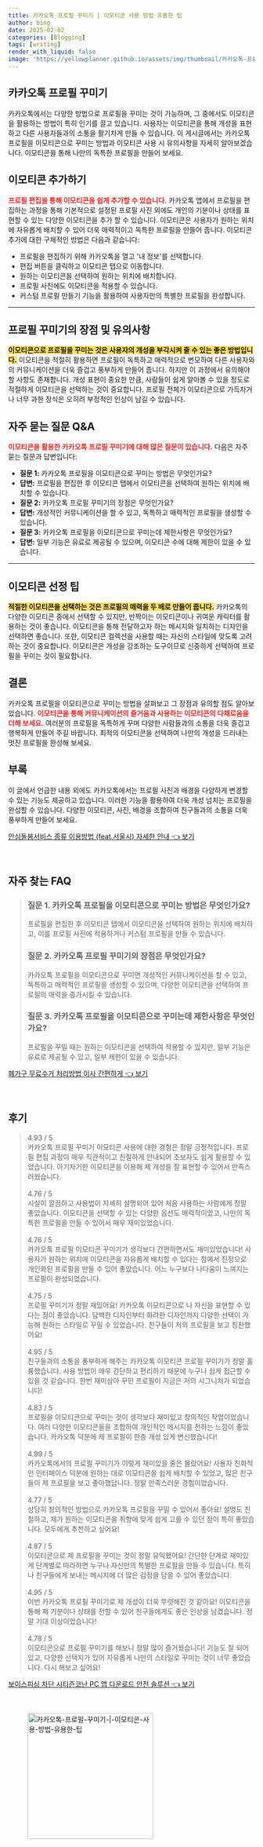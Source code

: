 ```yaml
---
title: 카카오톡 프로필 꾸미기 | 이모티콘 사용 방법 유용한 팁
author: bing
date: 2025-02-02
categories: [Blogging]
tags: [writing]
render_with_liquid: false
image: 'https://yellowplanner.github.io/assets/img/thumbnail/카카오톡-프로필-꾸미기-|-이모티콘-사용-방법-유용한-팁.webp'
---
```



<h2 id='카카오톡_프로필_꾸미기'>카카오톡 프로필 꾸미기</h2>

<p>카카오톡에서는 다양한 방법으로 프로필을 꾸미는 것이 가능하며, 그 중에서도 이모티콘을 활용하는 방법이 특히 인기를 끌고 있습니다. 사용자는 이모티콘을 통해 개성을 표현하고 다른 사용자들과의 소통을 활기차게 만들 수 있습니다. 이 게시글에서는 카카오톡 프로필을 이모티콘으로 꾸미는 방법과 이모티콘 사용 시 유의사항을 자세히 알아보겠습니다. 이모티콘을 통해 나만의 독특한 프로필을 만들어 보세요.</p>

<h2 id='이모티콘_추가하기'>이모티콘 추가하기</h2>

<p><b><span style="color: #ee2323;">프로필 편집을 통해 이모티콘을 쉽게 추가할 수 있습니다.</span></b> 카카오톡 앱에서 프로필을 편집하는 과정을 통해 기본적으로 설정된 프로필 사진 외에도 개인의 기분이나 상태를 표현할 수 있는 다양한 이모티콘을 추가 할 수 있습니다. 이모티콘은 사용자가 원하는 위치에 자유롭게 배치할 수 있어 더욱 매력적이고 독특한 프로필을 만들어 줍니다. 이모티콘 추가에 대한 구체적인 방법은 다음과 같습니다:</p>

<ul>
    <li>프로필을 편집하기 위해 카카오톡을 열고 '내 정보'를 선택합니다.</li>
    <li>편집 버튼을 클릭하고 이모티콘 탭으로 이동합니다.</li>
    <li>원하는 이모티콘을 선택하여 원하는 위치에 배치합니다.</li>
    <li>프로필 사진에도 이모티콘을 적용할 수 있습니다.</li>
    <li>커스텀 프로필 만들기 기능을 활용하여 사용자만의 특별한 프로필을 완성합니다.</li>
</ul>

<hr />

<h2 id='프로필_꾸미기_장점'>프로필 꾸미기의 장점 및 유의사항</h2>

<p><b><span style="background-color: #ffe066;">이모티콘으로 프로필을 꾸미는 것은 사용자의 개성을 부각시켜 줄 수 있는 좋은 방법입니다.</span></b> 이모티콘을 적절히 활용하면 프로필이 독특하고 매력적으로 변모하여 다른 사용자와의 커뮤니케이션을 더욱 즐겁고 풍부하게 만들어 줍니다. 하지만 이 과정에서 유의해야 할 사항도 존재합니다. 개성 표현이 중요한 만큼, 사람들이 쉽게 알아볼 수 있을 정도로 적절하게 이모티콘을 선택하는 것이 중요합니다. 프로필 전체가 이모티콘으로 가득차거나 너무 과한 장식은 오히려 부정적인 인상이 남길 수 있습니다.</p>

<h2 id='자주_묻는_질문'>자주 묻는 질문 Q&A</h2>

<p><b><span style="color: #ee2323;">이모티콘을 활용한 카카오톡 프로필 꾸미기에 대해 많은 질문이 있습니다.</span></b> 다음은 자주 묻는 질문과 답변입니다:</p>

<ul>
    <li><b>질문 1:</b> 카카오톡 프로필을 이모티콘으로 꾸미는 방법은 무엇인가요?</li>
    <li><b>답변:</b> 프로필을 편집한 후 이모티콘 탭에서 이모티콘을 선택하여 원하는 위치에 배치할 수 있습니다.</li>
    <li><b>질문 2:</b> 카카오톡 프로필 꾸미기의 장점은 무엇인가요?</li>
    <li><b>답변:</b> 개성적인 커뮤니케이션을 할 수 있고, 독특하고 매력적인 프로필을 생성할 수 있습니다.</li>
    <li><b>질문 3:</b> 카카오톡 프로필을 이모티콘으로 꾸미는데 제한사항은 무엇인가요?</li>
    <li><b>답변:</b> 일부 기능은 유료로 제공될 수 있으며, 이모티콘 수에 대해 제한이 있을 수 있습니다.</li>
</ul>

<hr />

<h2 id='이모티콘_선정_팁'>이모티콘 선정 팁</h2>

<p><b><span style="background-color: #ffe066;">적절한 이모티콘을 선택하는 것은 프로필의 매력을 두 배로 만들어 줍니다.</span></b> 카카오톡의 다양한 이모티콘 중에서 선택할 수 있지만, 반짝이는 이모티콘이나 귀여운 캐릭터를 활용하는 것이 좋습니다. 이모티콘을 통해 전달하고자 하는 메시지와 일치하는 디자인을 선택하면 좋습니다. 또한, 이모티콘 컬렉션을 사용할 때는 자신의 스타일에 맞도록 고려하는 것이 중요합니다. 이모티콘은 개성을 강조하는 도구이므로 신중하게 선택하여 프로필을 꾸미는 것이 필요합니다.</p>

<h2 id='결론'>결론</h2>

<p>카카오톡 프로필을 이모티콘으로 꾸미는 방법을 살펴보고 그 장점과 유의할 점도 알아보았습니다. <b><span style="color: #ee2323;">이모티콘을 통해 커뮤니케이션의 즐거움과 사용하는 이모티콘의 다채로움을 더해 보세요.</span></b> 여러분의 프로필을 독특하게 꾸며 다양한 사람들과의 소통을 더욱 즐겁고 행복하게 만들어 주길 바랍니다. 최적의 이모티콘을 선택하여 나만의 개성을 드러내는 멋진 프로필을 완성해 보세요.</p>

<h2 id='부록'>부록</h2>

<p>이 글에서 언급한 내용 외에도 카카오톡에서는 프로필 사진과 배경을 다양하게 변경할 수 있는 기능도 제공하고 있습니다. 이러한 기능을 활용하여 더욱 개성 넘치는 프로필을 완성할 수 있습니다. 다양한 이모티콘, 사진, 배경을 조합하여 친구들과의 소통을 더욱 풍부하게 만들어 보세요.</p>


<p><a class="click-button" title="안심돌봄서비스 종류 이용방법 (feat.서울시) 자세한 안내" href="https://yellowplanner.github.io/posts/%EC%95%88%EC%8B%AC%EB%8F%8C%EB%B4%84%EC%84%9C%EB%B9%84%EC%8A%A4-%EC%A2%85%EB%A5%98-%EC%9D%B4%EC%9A%A9%EB%B0%A9%EB%B2%95-(feat.%EC%84%9C%EC%9A%B8%EC%8B%9C)-%EC%9E%90%EC%84%B8%ED%95%9C-%EC%95%88%EB%82%B4/" rel="dofollow">안심돌봄서비스 종류 이용방법 (feat.서울시) 자세한 안내 👈 보기</a></p><br>
<h2 id='자주_찾는_FAQ'>자주 찾는 FAQ</h2>
<div itemscope="" itemtype="https://schema.org/FAQPage"> 
<blockquote> 
<div itemscope="" itemprop="mainEntity" itemtype="https://schema.org/Question"> 
<h3 itemprop="name">질문 1. 카카오톡 프로필을 이모티콘으로 꾸미는 방법은 무엇인가요?</h3> 
<div itemscope="" itemprop="acceptedAnswer" itemtype="https://schema.org/Answer"> 
<span itemprop="text"> 
<p>프로필을 편집한 후 이모티콘 탭에서 이모티콘을 선택하여 원하는 위치에 배치하고, 이를 프로필 사진에 적용하거나 커스텀 프로필을 만들 수 있습니다.</p> 
</span> 
</div> 
</div> 
<div itemscope="" itemprop="mainEntity" itemtype="https://schema.org/Question"> 
<h3 itemprop="name">질문 2. 카카오톡 프로필 꾸미기의 장점은 무엇인가요?</h3> 
<div itemscope="" itemprop="acceptedAnswer" itemtype="https://schema.org/Answer"> 
<span itemprop="text"> 
<p>카카오톡 프로필을 이모티콘으로 꾸미면 개성적인 커뮤니케이션을 할 수 있고, 독특하고 매력적인 프로필을 생성할 수 있으며, 다양한 이모티콘을 선택하여 프로필의 매력을 증가시킬 수 있습니다.</p> 
</span> 
</div> 
</div> 
<div itemscope="" itemprop="mainEntity" itemtype="https://schema.org/Question"> 
<h3 itemprop="name">질문 3. 카카오톡 프로필을 이모티콘으로 꾸미는데 제한사항은 무엇인가요?</h3> 
<div itemscope="" itemprop="acceptedAnswer" itemtype="https://schema.org/Answer"> 
<span itemprop="text"> 
<p>프로필을 꾸밀 때는 원하는 이모티콘을 선택하여 적용할 수 있지만, 일부 기능은 유료로 제공될 수 있고, 일부 제한이 있을 수 있습니다.</p> 
</span> 
</div> 
</div> 
</blockquote> 
</div>
<p><a class="click-button" title="폐가구 무료수거 처리방법 이사 간편하게" href="https://yellowplanner.github.io/posts/%ED%8F%90%EA%B0%80%EA%B5%AC-%EB%AC%B4%EB%A3%8C%EC%88%98%EA%B1%B0-%EC%B2%98%EB%A6%AC%EB%B0%A9%EB%B2%95-%EC%9D%B4%EC%82%AC-%EA%B0%84%ED%8E%B8%ED%95%98%EA%B2%8C/" rel="dofollow">폐가구 무료수거 처리방법 이사 간편하게 👈 보기</a></p><br>
<h2 id='후기'>후기</h2>
<div itemscope itemtype="https://schema.org/Product">
  <blockquote>
  <div itemprop="review" itemscope itemtype="https://schema.org/Review">
      <div itemprop="reviewRating" itemscope itemtype="https://schema.org/Rating"> <span itemprop="ratingValue">4.93</span> / <span itemprop="bestRating">5</span> </div>
      <span itemprop="reviewBody">카카오톡 프로필 꾸미기 이모티콘 사용에 대한 경험은 정말 긍정적입니다. 프로필 편집 과정이 매우 직관적이고 친절하게 안내되어 초보자도 쉽게 활용할 수 있었습니다. 아기자기한 이모티콘을 이용해 제 개성을 잘 표현할 수 있어서 만족스러웠습니다.</span>
  </div>
  <br>
  <div itemprop="review" itemscope itemtype="https://schema.org/Review">
      <div itemprop="reviewRating" itemscope itemtype="https://schema.org/Rating"> <span itemprop="ratingValue">4.76</span> / <span itemprop="bestRating">5</span> </div>
      <span itemprop="reviewBody">시설이 깔끔하고 사용법이 자세히 설명되어 있어 처음 사용하는 사람에게 정말 좋았습니다. 이모티콘을 선택할 수 있는 다양한 옵션도 매력적이었고, 나만의 독특한 프로필을 만들 수 있어서 매우 재미있었습니다.</span>
  </div>
  <br>
  <div itemprop="review" itemscope itemtype="https://schema.org/Review">
      <div itemprop="reviewRating" itemscope itemtype="https://schema.org/Rating"> <span itemprop="ratingValue">4.76</span> / <span itemprop="bestRating">5</span> </div>
      <span itemprop="reviewBody">카카오톡 프로필 이모티콘 꾸미기가 생각보다 간편하면서도 재미있었습니다! 사용자가 원하는 위치에 이모티콘을 자유롭게 배치할 수 있다는 점에서 진정으로 개인화된 프로필을 만들 수 있어 좋았습니다. 어느 누구보다 나다움이 느껴지는 프로필이 완성되었습니다.</span>
  </div>
  <br>
  <div itemprop="review" itemscope itemtype="https://schema.org/Review">
      <div itemprop="reviewRating" itemscope itemtype="https://schema.org/Rating"> <span itemprop="ratingValue">4.75</span> / <span itemprop="bestRating">5</span> </div>
      <span itemprop="reviewBody">프로필 꾸미기가 정말 재밌어요! 카카오톡 이모티콘으로 나 자신을 표현할 수 있다는 점이 좋았습니다. 담백한 디자인부터 화려한 디자인까지 다양한 선택이 가능해 원하는 스타일로 꾸밀 수 있었습니다. 친구들이 저의 프로필을 보고 칭찬했어요!</span>
  </div>
  <br>
  <div itemprop="review" itemscope itemtype="https://schema.org/Review">
      <div itemprop="reviewRating" itemscope itemtype="https://schema.org/Rating"> <span itemprop="ratingValue">4.95</span> / <span itemprop="bestRating">5</span> </div>
      <span itemprop="reviewBody">친구들과의 소통을 풍부하게 해주는 카카오톡 이모티콘 프로필 꾸미기가 정말 훌륭했습니다. 사용 방법이 매우 간단하고 편리하기 때문에 누구나 쉽게 접근할 수 있을 것 같습니다. 한번 재미삼아 꾸민 프로필이 지금은 저의 시그니처가 되었습니다!</span>
  </div>
  <br>
  <div itemprop="review" itemscope itemtype="https://schema.org/Review">
      <div itemprop="reviewRating" itemscope itemtype="https://schema.org/Rating"> <span itemprop="ratingValue">4.83</span> / <span itemprop="bestRating">5</span> </div>
      <span itemprop="reviewBody">프로필을 이모티콘으로 꾸미는 것이 생각보다 재미있고 창의적인 작업이었습니다. 여러 다양한 이모티콘들을 조합하여 개인적인 메시지를 전하는 느낌이 좋았습니다. 카카오톡 덕분에 제 프로필이 한층 개성 있게 변신했습니다!</span>
  </div>
  <br>
  <div itemprop="review" itemscope itemtype="https://schema.org/Review">
      <div itemprop="reviewRating" itemscope itemtype="https://schema.org/Rating"> <span itemprop="ratingValue">4.99</span> / <span itemprop="bestRating">5</span> </div>
      <span itemprop="reviewBody">카카오톡에서의 프로필 꾸미기가 이렇게 재미있을 줄은 몰랐어요! 사용자 친화적인 인터페이스 덕분에 원하는 대로 이모티콘을 쉽게 배치할 수 있었고, 많은 친구들이 제 프로필을 보고 좋아했답니다. 정말 만족스러운 경험이었습니다.</span>
  </div>
  <br>
  <div itemprop="review" itemscope itemtype="https://schema.org/Review">
      <div itemprop="reviewRating" itemscope itemtype="https://schema.org/Rating"> <span itemprop="ratingValue">4.77</span> / <span itemprop="bestRating">5</span> </div>
      <span itemprop="reviewBody">상당히 창의적인 방법으로 카카오톡 프로필을 꾸밀 수 있어서 좋아요! 설명도 친절하고, 제가 원하는 이모티콘을 취향에 맞게 쉽게 고를 수 있던 점이 특히 좋았습니다. 모두에게 추천하고 싶어요!</span>
  </div>
  <br>
  <div itemprop="review" itemscope itemtype="https://schema.org/Review">
      <div itemprop="reviewRating" itemscope itemtype="https://schema.org/Rating"> <span itemprop="ratingValue">4.87</span> / <span itemprop="bestRating">5</span> </div>
      <span itemprop="reviewBody">이모티콘으로 제 프로필을 꾸미는 것이 정말 유익했어요! 간단한 단계로 재미있게 단계별로 따라하면 누구나 자신만의 특별한 프로필을 만들 수 있습니다. 특히나 친구들에게 보내는 메시지에 더 많은 감정을 담을 수 있어 좋았습니다.</span>
  </div>
  <br>
  <div itemprop="review" itemscope itemtype="https://schema.org/Review">
      <div itemprop="reviewRating" itemscope itemtype="https://schema.org/Rating"> <span itemprop="ratingValue">4.95</span> / <span itemprop="bestRating">5</span> </div>
      <span itemprop="reviewBody">이번 카카오톡 프로필 꾸미기로 제 개성이 더욱 뚜렷해진 것 같아요! 이모티콘을 통해 제 기분이나 상태를 전할 수 있어 친구들에게도 좋은 인상을 남겼습니다. 정말 기대 이상이었습니다!</span>
  </div>
  <br>
  <div itemprop="review" itemscope itemtype="https://schema.org/Review">
      <div itemprop="reviewRating" itemscope itemtype="https://schema.org/Rating"> <span itemprop="ratingValue">4.78</span> / <span itemprop="bestRating">5</span> </div>
      <span itemprop="reviewBody">이모티콘으로 프로필 꾸미기를 해보니 정말 많이 즐거웠습니다! 기능도 잘 되어있고, 다양한 선택지가 있어 자유롭게 나만의 스타일로 꾸미는 것이 너무 좋았습니다. 다시 해보고 싶어요!</span>
  </div>
  </blockquote>
</div>
<p><a class="click-button" title="보이스피싱 차단 시티즌코난 PC 앱 다운로드 안전 솔루션" href="https://yellowplanner.github.io/posts/%EB%B3%B4%EC%9D%B4%EC%8A%A4%ED%94%BC%EC%8B%B1-%EC%B0%A8%EB%8B%A8-%EC%8B%9C%ED%8B%B0%EC%A6%8C%EC%BD%94%EB%82%9C-PC-%EC%95%B1-%EB%8B%A4%EC%9A%B4%EB%A1%9C%EB%93%9C-%EC%95%88%EC%A0%84-%EC%86%94%EB%A3%A8%EC%85%98/" rel="dofollow">보이스피싱 차단 시티즌코난 PC 앱 다운로드 안전 솔루션 👈 보기</a></p><br>
<figure class="image"><img src="https://yellowplanner.github.io/assets/img/thumbnail/카카오톡-프로필-꾸미기-|-이모티콘-사용-방법-유용한-팁.webp" alt="카카오톡-프로필-꾸미기-|-이모티콘-사용-방법-유용한-팁" width="256" height="256"></figure>